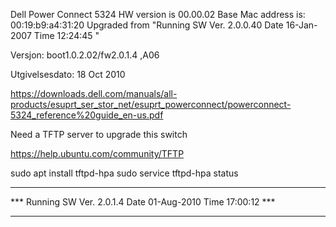 Dell Power Connect 5324
HW version is 00.00.02
Base Mac address is: 00:19:b9:a4:31:20
Upgraded from "Running  SW  Ver. 2.0.0.40  Date  16-Jan-2007  Time  12:24:45 "


 Versjon: boot1.0.2.02/fw2.0.1.4 ,A06
	

Utgivelsesdato: 18 Oct 2010

https://downloads.dell.com/manuals/all-products/esuprt_ser_stor_net/esuprt_powerconnect/powerconnect-5324_reference%20guide_en-us.pdf


Need a TFTP server to upgrade this switch

https://help.ubuntu.com/community/TFTP

sudo apt install tftpd-hpa
sudo service tftpd-hpa status


********************************************************************
*** Running  SW  Ver. 2.0.1.4  Date  01-Aug-2010  Time  17:00:12 ***
********************************************************************
